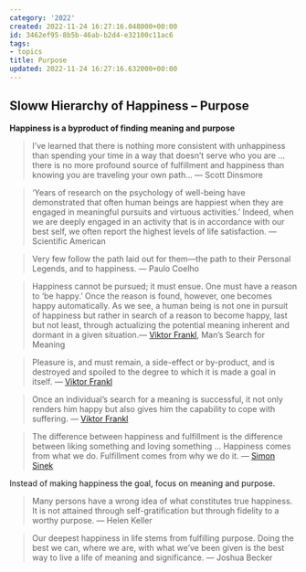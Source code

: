 ```yaml
---
category: '2022'
created: 2022-11-24 16:27:16.048000+00:00
id: 3462ef95-8b5b-46ab-b2d4-e32100c11ac6
tags:
- topics
title: Purpose
updated: 2022-11-24 16:27:16.632000+00:00
---
```

   
## Sloww Hierarchy of Happiness – Purpose   
   
**Happiness is a byproduct of finding meaning and purpose**   
   
> I’ve learned that there is nothing more consistent with unhappiness than spending your time in a way that doesn’t serve who you are ... there is no more profound source of fulfillment and happiness than knowing you are traveling your own path... — Scott Dinsmore   
   
> ‘Years of research on the psychology of well-being have demonstrated that often human beings are happiest when they are engaged in meaningful pursuits and virtuous activities.’ Indeed, when we are deeply engaged in an activity that is in accordance with our best self, we often report the highest levels of life satisfaction. — Scientific American   
   
> Very few follow the path laid out for them—the path to their Personal Legends, and to happiness. — Paulo Coelho   
   
> Happiness cannot be pursued; it must ensue. One must have a reason to ‘be happy.’ Once the reason is found, however, one becomes happy automatically. As we see, a human being is not one in pursuit of happiness but rather in search of a reason to become happy, last but not least, through actualizing the potential meaning inherent and dormant in a given situation.— [Viktor Frankl](/not_created.md), Man’s Search for Meaning   
   
> Pleasure is, and must remain, a side-effect or by-product, and is destroyed and spoiled to the degree to which it is made a goal in itself. — [Viktor Frankl](/not_created.md)   
   
> Once an individual’s search for a meaning is successful, it not only renders him happy but also gives him the capability to cope with suffering. — [Viktor Frankl](/not_created.md)   
   
> The difference between happiness and fulfillment is the difference between liking something and loving something ... Happiness comes from what we do. Fulfillment comes from why we do it. — [Simon Sinek](/not_created.md)   
   
Instead of making happiness the goal, focus on meaning and purpose.   
   
> Many persons have a wrong idea of what constitutes true happiness. It is not attained through self-gratification but through fidelity to a worthy purpose. — Helen Keller   
   
> Our deepest happiness in life stems from fulfilling purpose. Doing the best we can, where we are, with what we’ve been given is the best way to live a life of meaning and significance. — Joshua Becker